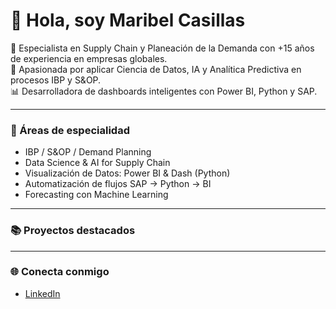 # 👋 Hola, soy Maribel Casillas

🚀 Especialista en Supply Chain y Planeación de la Demanda con +15 años de experiencia en empresas globales.  
🎯 Apasionada por aplicar Ciencia de Datos, IA y Analítica Predictiva en procesos IBP y S&OP.  
📊 Desarrolladora de dashboards inteligentes con Power BI, Python y SAP.

---

### 🧠 Áreas de especialidad
- IBP / S&OP / Demand Planning
- Data Science & AI for Supply Chain
- Visualización de Datos: Power BI & Dash (Python)
- Automatización de flujos SAP → Python → BI
- Forecasting con Machine Learning

---

### 📚 Proyectos destacados



---

### 🌐 Conecta conmigo
- [LinkedIn](www.linkedin.com/in/maribel-casillas-47665133)
  
